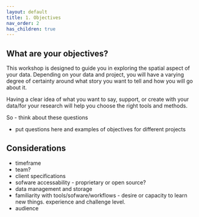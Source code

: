 ```yaml
---
layout: default
title: 1. Objectives
nav_order: 2
has_children: true
---
```


## What are your objectives?

This workshop is designed to guide you in exploring the spatial aspect of your data. Depending on your data and project, you will have a varying degree of certainty around what story you want to tell and how you will go about it. 

Having a clear idea of what you want to say, support, or create with your data/for your research will help you choose the right tools and methods. 

So - think about these questions
- put questions here and examples of objectives for different projects

## Considerations
- timeframe
- team? 
- client specifications
- sofware accessability - proprietary or open source?
- data management and storage 
- familiarity with tools/sofware/workflows - desire or capacity to learn new things. experience and challenge level. 
- audience

